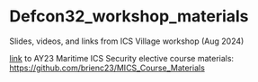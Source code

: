 # Defcon32_workshop_materials


Slides, videos, and links from ICS Village workshop (Aug 2024)

[link](https://github.com/brienc23/MICS_Course_Materials) to AY23 Maritime ICS Security elective course materials: https://github.com/brienc23/MICS_Course_Materials
